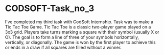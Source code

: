 # CODSOFT-Task_no_3
I've completed my third task with CodSoft Internship. 
Task was to make a Tic Tac Toe Game.
Tic Tac Toe is a classic two-player game played on a 3x3 grid. 
Players take turns marking a square with their symbol (usually X or O). 
The goal is to form a line of three of your symbols horizontally, vertically, or diagonally. 
The game is won by the first player to achieve this or ends in a draw if all squares are filled without a winner. 
